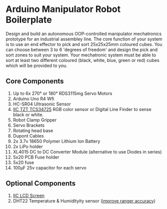 # Arduino Manipulator Robot Boilerplate
Design and build an autonomous OOP-controlled manipulator mechatronics prototype for an industrial assembley line. The core function of your system is to use an end effector to pick and sort 25x25x25mm coloured cubes. You can choose between 3 to 6 'degrees of freedom' and design the pick and sort zones to suit your system. Your mechatronic system must be able to sort at least two different coloured (black, white, blue, green or red) cubes which will be provided to you.

## Core Components
1. Up to 6x 270° or 180° RDS3115mg Servo Motors
2. Arduino Uno R4 Wfi
3. HC-SR04 Ultrasonic Sensor
4. [IIC TZT TCS34725](https://github.com/TempeHS/TempeHS_Ardunio_Boilerplate/tree/main/TempeHS_Sensor_Catalogue/Examples/IIC_TCS34725_RGB_Color_Sensor) RGB color sensor or Digital Line Finder to sense black or white.
5. Robot Clamp Gripper
6. Servo Brackets
7. Rotating head base
8. Dupont Cables
9. 2x 3.7v 18650 Polymer Lithium Ion Battery
10. 2x LiPo holder
11. XL4015 DC to DC Converter Module (alternative to use Diodes in series)
12. 5x20 PCB Fuse holder 
13. 5x20 fuse
14. 100µF 25v capacitor for each servo

## Optional Components
1. [IIC LCD Screen](https://github.com/TempeHS/TempeHS_Ardunio_Boilerplate/tree/main/TempeHS_Sensor_Catalogue/Examples/IIC_1602_LCD)
2. DHT22 Temperature & Humidityity sensor ([improve ranger accuracy](https://github.com/SpulberGeorge/EasyUltrasonic/tree/main))
